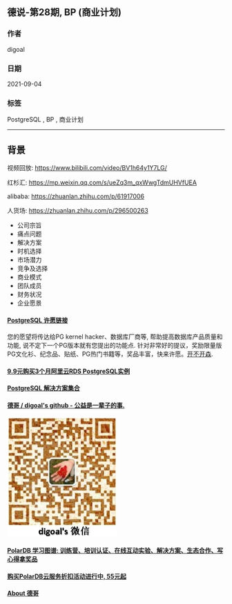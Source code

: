 ## 德说-第28期, BP (商业计划)      
                
### 作者                
digoal                
                
### 日期                
2021-09-04                 
                
### 标签                
PostgreSQL , BP , 商业计划                
                
----                
                
## 背景        
视频回放: https://www.bilibili.com/video/BV1h64y1Y7LG/  
  
红杉汇: https://mp.weixin.qq.com/s/ueZq3m_qxWwgTdmUHVfUEA  
  
alibaba: https://zhuanlan.zhihu.com/p/61917006  
  
人货场: https://zhuanlan.zhihu.com/p/296500263  
  
- 公司宗旨  
- 痛点问题  
- 解决方案  
- 时机选择  
- 市场潜力  
- 竞争及选择  
- 商业模式  
- 团队成员  
- 财务状况  
- 企业愿景  
  
  
#### [PostgreSQL 许愿链接](https://github.com/digoal/blog/issues/76 "269ac3d1c492e938c0191101c7238216")
您的愿望将传达给PG kernel hacker、数据库厂商等, 帮助提高数据库产品质量和功能, 说不定下一个PG版本就有您提出的功能点. 针对非常好的提议，奖励限量版PG文化衫、纪念品、贴纸、PG热门书籍等，奖品丰富，快来许愿。[开不开森](https://github.com/digoal/blog/issues/76 "269ac3d1c492e938c0191101c7238216").  
  
  
#### [9.9元购买3个月阿里云RDS PostgreSQL实例](https://www.aliyun.com/database/postgresqlactivity "57258f76c37864c6e6d23383d05714ea")
  
  
#### [PostgreSQL 解决方案集合](https://yq.aliyun.com/topic/118 "40cff096e9ed7122c512b35d8561d9c8")
  
  
#### [德哥 / digoal's github - 公益是一辈子的事.](https://github.com/digoal/blog/blob/master/README.md "22709685feb7cab07d30f30387f0a9ae")
  
  
![digoal's wechat](../pic/digoal_weixin.jpg "f7ad92eeba24523fd47a6e1a0e691b59")
  
  
#### [PolarDB 学习图谱: 训练营、培训认证、在线互动实验、解决方案、生态合作、写心得拿奖品](https://www.aliyun.com/database/openpolardb/activity "8642f60e04ed0c814bf9cb9677976bd4")
  
  
#### [购买PolarDB云服务折扣活动进行中, 55元起](https://www.aliyun.com/activity/new/polardb-yunparter?userCode=bsb3t4al "e0495c413bedacabb75ff1e880be465a")
  
  
#### [About 德哥](https://github.com/digoal/blog/blob/master/me/readme.md "a37735981e7704886ffd590565582dd0")
  
